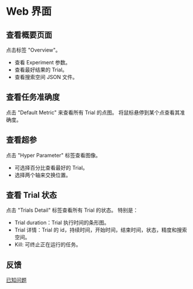 # Web 界面

## 查看概要页面

点击标签 "Overview"。

* 查看 Experiment 参数。
* 查看最好结果的 Trial。
* 查看搜索空间 JSON 文件。

## 查看任务准确度

点击 "Default Metric" 来查看所有 Trial 的点图。 将鼠标悬停到某个点查看其准确度。

## 查看超参

点击 "Hyper Parameter" 标签查看图像。

* 可选择百分比查看最好的 Trial。
* 选择两个轴来交换位置。

## 查看 Trial 状态

点击 "Trials Detail" 标签查看所有 Trial 的状态。 特别是：

* Trial duration：Trial 执行时间的条形图。
* Trial 详情：Trial 的 id，持续时间，开始时间，结束时间，状态，精度和搜索空间。
* Kill: 可终止正在运行的任务。

## 反馈

[已知问题](https://github.com/Microsoft/nni/issues)